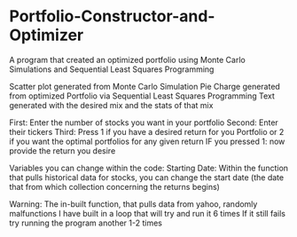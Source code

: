 # Portfolio-Constructor-and-Optimizer
A program that created an optimized portfolio using Monte Carlo Simulations and Sequential Least Squares Programming

Scatter plot generated from Monte Carlo Simulation
Pie Charge generated from optimized Portfolio via Sequential Least Squares Programming
Text generated with the desired mix and the stats of that mix

First: 
	Enter the number of stocks you want in your portfolio
Second: 
	Enter their tickers
Third:
	Press 1 if you have a desired return for you Portfolio or 2 if you want the optimal portfolios for any given return
	IF you pressed 1:
		now provide the return you desire

Variables you can change within the code:
	Starting Date:
		Within the function that pulls historical data for stocks, you can change the start date (the date that
		from which collection concerning the returns begins)

Warning:
	The in-built function, that pulls data from yahoo, randomly malfunctions
	I have built in a loop that will try and run it 6 times
	If it still fails try running the program another 1-2 times

